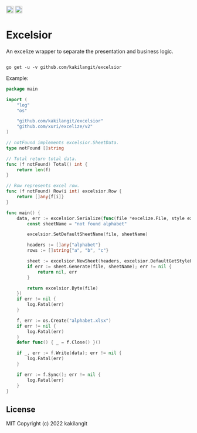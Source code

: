 [<img alt="github" src="https://img.shields.io/badge/github-kakilangit/excelsior-37a8e0?style=for-the-badge&labelColor=555555&logo=github" height="20">](https://github.com/kakilangit/excelsior)
[<img alt="pkg.go.dev" src="https://img.shields.io/badge/go-%2300ADD8.svg?style=for-the-badge&logo=go&logoColor=white" height="20">](https://pkg.go.dev/github.com/kakilangit/excelsior)

# Excelsior

An excelize wrapper to separate the presentation and business logic.

```shell

go get -u -v github.com/kakilangit/excelsior

```

Example:

```go
package main

import (
	"log"
	"os"

	"github.com/kakilangit/excelsior"
	"github.com/xuri/excelize/v2"
)

// notFound implements excelsior.SheetData.
type notFound []string

// Total return total data.
func (f notFound) Total() int {
	return len(f)
}

// Row represents excel row.
func (f notFound) Row(i int) excelsior.Row {
	return []any{f[i]}
}

func main() {
	data, err := excelsior.Serialize(func(file *excelize.File, style excelsior.Style) ([]byte, error) {
		const sheetName = "not found alphabet"

		excelsior.SetDefaultSheetName(file, sheetName)

		headers := []any{"alphabet"}
		rows := []string{"a", "b", "c"}

		sheet := excelsior.NewSheet(headers, excelsior.DefaultGetStyleFn, style.Header(), notFound(rows))
		if err := sheet.Generate(file, sheetName); err != nil {
			return nil, err
		}

		return excelsior.Byte(file)
	})
	if err != nil {
		log.Fatal(err)
	}

	f, err := os.Create("alphabet.xlsx")
	if err != nil {
		log.Fatal(err)
	}
	defer func() { _ = f.Close() }()

	if _, err := f.Write(data); err != nil {
		log.Fatal(err)
	}

	if err := f.Sync(); err != nil {
		log.Fatal(err)
	}
}

```

## License

MIT
Copyright (c) 2022 kakilangit
